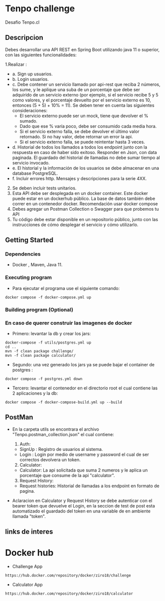 # Tenpo challenge

Desafio Tenpo.cl

## Descripcion

Debes desarrollar una API REST en Spring Boot utilizando java 11 o superior, con las siguientes funcionalidades:

1.Realizar :
  - a. Sign up usuarios. 
  - b. Login usuarios.
  - c. Debe contener un servicio llamado por api-rest que reciba 2 números, los sume, y le aplique una suba de un porcentaje que debe
  ser adquirido de un servicio externo (por ejemplo, si el servicio recibe 5 y 5 como valores, y el porcentaje devuelto por el servicio externo es 10,
  entonces (5 + 5) + 10% = 11). Se deben tener en cuenta las siguientes consideraciones:
    - El servicio externo puede ser un mock, tiene que devolver el % sumado.
    - Dado que ese % varía poco, debe ser consumido cada media hora.
    - Si el servicio externo falla, se debe devolver el último valor retornado. Si no hay valor, debe retornar un error la api.
    - Si el servicio externo falla, se puede reintentar hasta 3 veces.
  - d. Historial de todos los llamados a todos los endpoint junto con la respuesta en caso de haber sido exitoso. Responder en Json, con data paginada. El guardado del historial de llamadas no debe sumar tiempo al servicio invocado.
  - e. El historial y la información de los usuarios se debe almacenar en una database PostgreSQL.
  - f. Incluir errores http. Mensajes y descripciones para la serie 4XX.
2. Se deben incluir tests unitarios.
3. Esta API debe ser desplegada en un docker container. Este docker puede estar en un dockerhub público. La base de datos también debe correr en un contenedor docker. Recomendación usar docker compose
4. Debes agregar un Postman Collection o Swagger para que probemos tu API
5. Tu código debe estar disponible en un repositorio público, junto con las instrucciones de cómo desplegar el servicio y cómo utilizarlo.

## Getting Started

### Dependencies

* Docker , Maven, Java 11.

### Executing program

* Para ejecutar el programa use el siguiente comando:

```
docker compose -f docker-compose.yml up
```
### Building program (Optional)
### En caso de querer construir las imagenes de docker

* Primero: levantar la db y crear los jars:
```
docker-compose -f utils/postgres.yml up
cd .. 
mvn -f clean package challenge/
mvn -f clean package calculator/
```
* Segundo: una vez generado los jars ya se puede bajar el container de postgres :
```
docker compose -f postgres.yml down
```
* Tercero: levantar el contenedor en el directorio root el cual contiene las 2 aplicaciones y la db:
```
docker compose -f docker-compose-build.yml up --build
```

## PostMan

* En la carpeta utils se encontrara el archivo "Tenpo.postman_collection.json" el cual contiene:
  1. Auth:
    - SignUp : Registro de usuarios al sistema.
    - Login : Login por medio de username y password el cual de ser correctos devolvera un token.
  2. Calculator:
    - Calculator: La api solicitada que suma 2 numeros y le aplica un porcentaje que consume de la api "calculator".
  3. Request History:
    - Request histories: Historial de llamadas a los endpoint en formato de pagina.
    
 * Aclaracion en Calculator y Request History se debe autenticar con el bearer token que devuelve el Login, en la seccion de test de post esta automatizado el guardado    del token en una variable de en ambiente llamada "token".

## links de interes

# Docker hub

* Challenge App
```
https://hub.docker.com/repository/docker/ziro18/challenge
```

* Calculator App
```
https://hub.docker.com/repository/docker/ziro18/calculator
```
